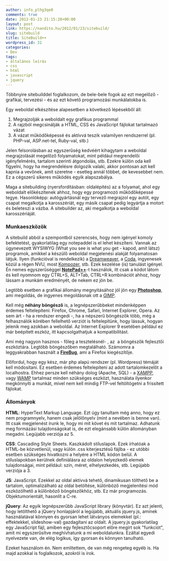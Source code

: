 ```yaml
---
author: info_plhg3qe0
comments: true
date: 2012-01-23 21:15:28+00:00
layout: post
link: https://nandito.hu/2012/01/23/sitebuild/
slug: sitebuild
title: SiteBuild++
wordpress_id: 31
categories:
- Dev
tags:
- általános leírás
- css
- html
- javascript
- jquery
---
```


Többnyire sitebuilddel foglalkozom, de bele-bele fogok az ezt megelőző - grafikai, tervezési - és az ezt követő programozási munkálatokba is.

Egy weboldal elkészítése alapesetben a következő lépésekből áll:

1. Megrajzolják a weboldalt egy grafikus programmal
1. A rajzból megcsinálják a HTML, CSS és JavaScript fájlokat tartalmazó vázat
1. A vázat működőképessé és aktívvá teszik valamilyen rendszerrel (pl. PHP-val, ASP.net-tel, Ruby-val, stb.)

Jelen felsorolásban az egyszerűség kedvéért kihagytam a weboldal megrajzolását megelőző folyamatokat, mint például megrendelői igényfelmérés, tartalom szerinti átgondolás, stb. Ezekre külön oda kell figyelni, hogy ha megrendelésre dolgozik valaki, akkor pontosan azt kell kapnia a vevőnek, amit szeretne - esetleg annál többet, de kevesebbet nem. Ez a cégszerű sikeres működés egyik alapszabálya.

Maga a sitebuilding (nyersfordításban: oldalépítés) az a folyamat, ahol egy weboldalt előkészítenek ahhoz, hogy egy programozó működőképessé tegye. Hasonlóképp: autógyártásnál egy tervező megrajzol egy autót, egy csapat megalkotja a karosszériát, egy másik csapat pedig legyártja a motort és beleteszi a vázba. A sitebuilder az, aki megalkotja a weboldal karosszériáját.

### Munkaeszközök

A sitebuild abból a szempontból szerencsés, hogy nem igényel komoly befektetést, gyakorlatilag egy notepaddel is el lehet készíteni. Vannak az úgynevezett WYSIWYG (What you see is what you get - kapod, amit látsz) programok, amikkel a készülő weboldal megjelenési alakját folyamatosan látjuk. Ilyen (funkcióval is rendelkezik) a [Dreamweaver](http://www.adobe.com/products/dreamweaver.html), a [Coda](http://panic.com/coda/), ingyenesek közül a régen NVU, most [Kompozer](http://kompozer.net/), stb. Ezek kezelése (is) tanulást igényel. Én nemes egyszerűséggel [**NotePad++**](http://notepad-plus-plus.org/)-t használok, itt csak a kódot látom és kell nyomnom egy CTRL+S, ALT+Tab, CTRL+R kombinációt ahhoz, hogy lássam a munkám eredményét, de nekem ez jön be.

Legtöbb esetben a grafikai állomány megnyitásához jól jön egy [**Photoshop**](http://www.adobe.com/hu/products/photoshop.html), ami megoldás, de ingyenes megoldásnak ott a [GIMP](http://www.gimp.hu/).

Kell még **néhány böngésző** is, a legnépszerűbbeket mindenképpen érdemes feltelepíteni: Firefox, Chrome, Safari, Internet Explorer, Opera. Az sem árt - ha a rendszer engedi -, ha a népszerű böngészők több, még a felhasználók körében fellelhető verziót is feltelepítünk, hogy lássuk, hogyan jelenik meg azokban a weboldal. Az Internet Explorer 9 esetében például ez már beépített eszköz, itt kapcsolgathatjuk a kompatibilitást.

Ami még nagyon hasznos - főleg a tesztelésnél- , az  a böngészők fejlesztői eszköztára. Legtöbb böngészőben megtalálható. Számomra a leggyakrabban használt a [**FireBug**](http://getfirebug.com/), ami a Firefox kiegészítője.

Előfordul, hogy egy kész, már php alapú rendszer (pl. Wordpress) témáját kell módosítani. Ez esetben érdemes feltelepíteni az adott tartalomkezelőt a localhostra. Ehhez persze kell néhány dolog (Apache, SQL) - a [XAMPP](http://www.apachefriends.org/en/xampp.html), vagy [WAMP](http://www.wampserver.com/en/) tartalmaz minden szükséges eszközt, használata ilyenkor megkönnyíti a munkát, mivel nem kell mindig FTP-vel feltöltögetni a frissített fájlokat.

### Állományok

**HTML**: HyperText Markup Language. Ezt úgy tanultam még anno, hogy ez nem programnyelv, hanem csak jelölőnyelv (mint a nevében is benne van). Itt csak megjelenést írunk le, hogy mi mit követ és mit tartalmaz. Adhatunk meg formázási tulajdonságokat is, de ezt elegánsabb külön állományban megadni. Legújabb verziója az 5.

**CSS**: Cascading Style Sheets. Kaszkádolt stíluslapok. Ezek írhatóak a HTML-be közvetlenül, vagy külön .css kiterjesztésű fájlba - ez utóbbi esetben szükséges hivatkozni a helyére a HTML kódon belül. A stíluslapokban kerülnek definiálásra az oldalon helyezkedő elemek tulajdonságai, mint például: szín, méret, elhelyezkedés, stb. Legújabb verziója a 3.

**JS**: JavaScript. Ezekkel az oldal aktívvá tehető, dinamikusan tölthető be a tartalom, optimalizálható az oldal betöltése, különböző megjelenítési mód eszközölhető a különböző böngészőkhöz, stb. Ez már programozás. Objektumorientált, hasonlít a C-re.

**jQuery**: Az egyik legnépszerűbb JavaScript library (könyvtár). Ez azt jelenti, hogy letölthető a jQuery honlapjáról a legújabb, aktuális jquery.js, aminek használatával könnyen és gyorsan lehet látványos elemekkel (pl.: effektekkel, slideshow-val) gazdagítani az oldalt. A jquery.js gyakorlatilag egy JavaScript fájl, amiben egy fejlesztőcsoport előre megírt sok "funkciót", amit mi egyszerűsítve meghívhatunk a mi weboldalunkra. Ezáltal egyedi nyelvezete van, de elég logikus, így gyorsan és könnyen tanulható.

Ezeket használom én. Nem említettem, de van még rengeteg egyéb is. Ha majd azokkal is foglalkozok, azokról is írok.
